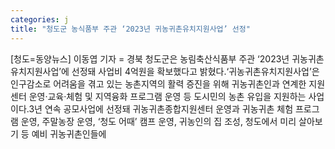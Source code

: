 ```yaml
---
categories: j
title: "청도군 농식품부 주관 ‘2023년 귀농귀촌유치지원사업’ 선정"
---
```

[청도=동양뉴스] 이동엽 기자 = 경북 청도군은 농림축산식품부 주관 ‘2023년 귀농귀촌유치지원사업’에 선정돼 사업비 4억원을 확보했다고 밝혔다.‘귀농귀촌유치지원사업’은 인구감소로 어려움을 겪고 있는 농촌지역의 활력 증진을 위해 귀농귀촌인과 연계한 지원센터 운영·교육·체험 및 지역융화 프로그램 운영 등 도시민의 농촌 유입을 지원하는 사업이다.3년 연속 공모사업에 선정돼 귀농귀촌종합지원센터 운영과 귀농귀촌 체험 프로그램 운영, 주말농장 운영, ‘청도 어때’ 캠프 운영, 귀농인의 집 조성, 청도에서 미리 살아보기 등 예비 귀농귀촌인들에